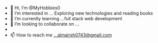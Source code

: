 - 👋 Hi, I’m @MyHobbies0
- 👀 I’m interested in ... Exploring new technologies and reading books
- 🌱 I’m currently learning ...full stack web development 
- 💞️ I’m looking to collaborate on ...
- 
- 📫 How to reach me ...almairsh0743@gmail.com

<!---
MyHobbies0/MyHobbies0 is a ✨ special ✨ repository because its `README.md` (this file) appears on your GitHub profile.
You can click the Preview link to take a look at your changes.
--->

